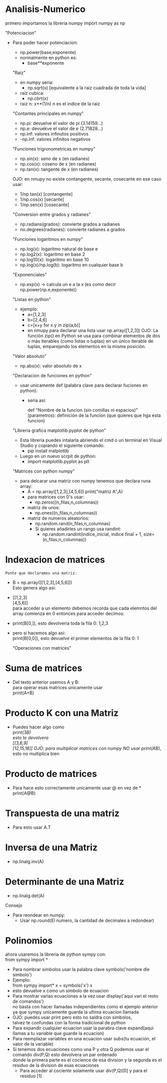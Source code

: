 # Analisis-Numerico

primero importamos la libreria numpy
import numpy as np

"Potenciacion"
- Para poder hacer potenciacion:
    - np.power(base,exponente)
    - normalmente en python es:
        - base**exponente

    "Raiz"
    - en numpy seria:
        - np.sqrt(x) [equivalente a la raiz cuadrada de toda la vida]
    - raiz cubica:
        - np.cbrt(x)
    - raiz n:
    x**(1/n) n es el indice de la raiz

    "Contantes principales en numpy"
    - np.pi: devuelve el valor de pi (3.14159...)
    - np.e: devuekve el valor de e (2.71828...)
    - np.inf: valores infinutos positivos
    - -np.inf: valores infinitos negativos

    "Funciones trigronometricas en numpy"
    - np.sin(x): seno de x (en radianes)
    - np.cos(x): coseno de x (en radianes)
    - np.tan(x): tangente de x (en radianes)

    OJO: en nmupy no existe contangente, secante, cosecante
    en ese caso usar:
    - 1/np.tan(x) [contangente]
    - 1/np.cos(x) [secante]
    - 1/np.sen(x) [cosecante] 

    "Conversion entre grados y radianes"
    - np.radians(grados): convierte grados a radianes
    - no.degrees(radianes): convierte radianes a grados

    "Funciones logaritmos en numpy"
    - np.log(x): logaritmo natural de base e
    - np.log2(x): logaritmo en base 2
    - np.log10(x): logaritmo en base 10
    - np.log(x)/np.log(b): logaritmo en cualquier base b

    "Exponenciales"
    - np.exp(x) -> calcula un e a la x (es como decir np.power(np.e,exponente))

    "Listas en python"
    - ejemplo:
        - a=[1,2,3]
        - b=[2,4,6]
        - c=[x+y for x.y in zip(a,b)]
        - en nmupy para declarar una lista usar np.array([1,2,3]) 
        OJO:
        La función zip() en Python se usa para combinar elementos de dos o más iterables 
        (como listas o tuplas) en un único iterable de tuplas, emparejando los elementos en la misma posición.

    "Valor absoluto"
    - np.abs(x): valor absoluto de x

    "Declaracion de funciones en python"
    -   usar unicamente def (palabra clave para declarar fuciones en python):
        - seria asi:

            def "Nombre de la funcion (sin comillas ni espacios)"(parametros):
                definición de la funcion (que quieres que hga esta funcion)

    "Libreria grafica matplotlib.pyplot de python"
    -   Esta libreria puedes intalarla abriendo el cmd o un terminal en Visual Studio y copiando el siguiente comando:
        -   pip install matplotlib
    -   Luego en un nuevo scrpit de python:
        -   import matplotlib.pyplot as plt

    "Matrices con python numpy"
    -   para delcarar una matriz con numpy tenemos que declara runa array:
        -   A = np.array([1,2,3],[4,5,6])
            print("matriz A",A)
        -   para matrices con 0's usar:
            -   np.zeros((n_filas,n_columnas))
        -   matriz de unos:
            -   np.ones((n_filas,n_columnas))
        - matriz de numeros aleatorios:
            -   np.random.rand(n_filas,n_columnas)
            -   Si quieres añadirles un rango usa randint:
                -   np.random.randint(indice_inicial, indice final + 1, size=(n_filas,n_columnas))
    
#   Indexacion de matrices
    Ponte que declaramos una matriz:
-   B = np.array([[1,2,3],[4,5,6]]) <br>
    Esto genera algo asi:
-   [[1,2,3]<br>[4,5,6]]<br>
    para acceder a un elemento debemos recorda que cada elemntos del array comienza en 0
    entonces para acceder decimos:
-   print(B[0,]), esto devolveria toda la fila 0: 1,2,3
-   pero si hacemos algo asi: <br>
    print(B[0,0]), esto devuelve el primer elementos de la fila 0: 1

    "Operaciones con matrices"<br>
#   Suma de matrices
-   Del texto anterior usemos A y B:<br>
    para operar esas matrices unicamente usar <br>
    print(A+B) 
#   Producto K con una Matriz
-   Puedes hacer algo como <br>
    print(3*B)<br>
    esto te devolvera <br>
    [[3,6,9]<br>
    [12,15,18]]
    OJO: para multiplicar matrices con numpy NO usar print(A*B), esto no multiplica bien
#   Producto de matrices
-   Para hace esto correctamente unicamente usar @ en vez de * <br>
    print(A@B)
#   Transpuesta de una matriz
-   Para esto usar A.T
#   Inversa de una Matriz
-   np.linalg.inv(A)
#   Determinante de una Matriz
-   np.linalg.det(A)

Consejo <br>
-   Para reondear en numpy:
    -   Usar np.round(El numero, la cantidad de decimales a redondear)

#   Polinomios
ahora usaremos la libreria de python sympy con: <br>
from sympy import *
-   Para nombrar simbolos usar la palabra clave symbols('nombre dle simbolo')
-   Ejemplo: <br>
    from sympy import*
    x = symbols('x')
    x
-   esto devuelve x como un simbolo de ecuacion
-   Para mostrar varias ecuaciones a la vez usar display('aqui van el resto de comandos') <br>
    no basta con hacer llamadas independientes como el ejemplo anterior <br>
    ya que sympy unicamente guarda la ultima ecuacion llamada
-   OJO: puedes usar print pero esto no saldra con simbolos,<br> 
    talvez te confundas con la forma tradicional de python
-   Para expandir cualquier ecuacion usar la parabra clave expand(aqui llamas a tu variable que guarde la ecuacion)
-   Para reemplazar variables en una ecuacion usar subs(tu ecuacion, el valor de la variable)
-   Si tenemos dos ecuaciones como una P y otra Q podemos usar el comando div(P,Q) esto devolvera un par ordenado <br>
    donde la primera parte es el cocience de esa division y la segunda es el residuo de la division de esas ecuaciones
    -   Para acceder al cociente solamente usar div(P,Q)[0] y para el residuo [1]